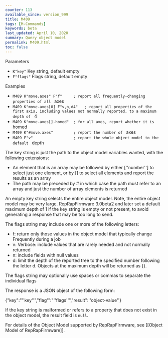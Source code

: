 ```yaml
---
counter: 113
available_since: version_999
title: M409
tags: [M-Commands] 
keywords: beta 
last_updated: April 10, 2020 
summary: Query object model 
permalink: M409.html
toc: false 
---
```



Parameters

* `K"key"` Key string, default empty
* `F"flags"` Flags string, default empty

Examples

* ` M409 K"move.axes" F"f"     ; report all frequently-changing properties of all  ` axes
* ` M409 K"move.axes[0] F"v,n,d4"   ; report all properties of the first axis, including values not normally reported, to a maximum depth of  ` 4
* ` M409 K"move.axes[].homed"  ; for all axes, report whether it is  ` homed
* ` M409 K"#move.axes"         ; report the number of  ` axes
* ` M409 F"v"                  ; report the whole object model to the default  ` depth

The key string is just the path to the object model variables wanted, with the following extensions:

* An element that is an array may be followed by either [''number''] to select just one element, or by [] to select all elements and report the results as an array
* The path may be preceded by # in which case the path must refer to an array and just the number of array elements is returned

An empty key string selects the entire object model. Note, the entire object model may be very large. RepRapFirmware 3.0beta2 and later set a default maximum depth of 1 if the key string is empty or not present, to avoid generating a response that may be too long to send.

The flags string may include one or more of the following letters:

* f: return only those values in the object model that typically change Frequently during a job
* v: Verbose: include values that are rarely needed and not normally returned
* n: include fields with null values
* d: limit the depth of the reported tree to the specified number following the letter d.  Objects at the maximum depth will be returned as {}.

The flags string may optionally use spaces or commas to separate the individual flags

The response is a JSON object of the following form:

{"key":"''key''","flag'":"''flags''","result":''object-value''}

If the key string is malformed or refers to a property that does not exist in the object model, the result field is `null`.

For details of the Object Model supported by RepRapFirmware, see [[Object Model of RepRapFirmware]].

